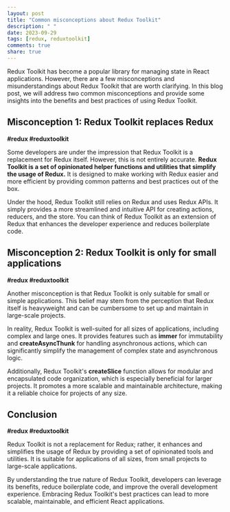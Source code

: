 ```yaml
---
layout: post
title: "Common misconceptions about Redux Toolkit"
description: " "
date: 2023-09-29
tags: [redux, reduxtoolkit]
comments: true
share: true
---
```


Redux Toolkit has become a popular library for managing state in React applications. However, there are a few misconceptions and misunderstandings about Redux Toolkit that are worth clarifying. In this blog post, we will address two common misconceptions and provide some insights into the benefits and best practices of using Redux Toolkit.

## Misconception 1: Redux Toolkit replaces Redux

**#redux #reduxtoolkit**

Some developers are under the impression that Redux Toolkit is a replacement for Redux itself. However, this is not entirely accurate. **Redux Toolkit is a set of opinionated helper functions and utilities that simplify the usage of Redux.** It is designed to make working with Redux easier and more efficient by providing common patterns and best practices out of the box.

Under the hood, Redux Toolkit still relies on Redux and uses Redux APIs. It simply provides a more streamlined and intuitive API for creating actions, reducers, and the store. You can think of Redux Toolkit as an extension of Redux that enhances the developer experience and reduces boilerplate code.

## Misconception 2: Redux Toolkit is only for small applications

**#redux #reduxtoolkit**

Another misconception is that Redux Toolkit is only suitable for small or simple applications. This belief may stem from the perception that Redux itself is heavyweight and can be cumbersome to set up and maintain in large-scale projects.

In reality, Redux Toolkit is well-suited for all sizes of applications, including complex and large ones. It provides features such as **immer** for immutability and **createAsyncThunk** for handling asynchronous actions, which can significantly simplify the management of complex state and asynchronous logic.

Additionally, Redux Toolkit's **createSlice** function allows for modular and encapsulated code organization, which is especially beneficial for larger projects. It promotes a more scalable and maintainable architecture, making it a reliable choice for projects of any size.

## Conclusion

**#redux #reduxtoolkit**

Redux Toolkit is not a replacement for Redux; rather, it enhances and simplifies the usage of Redux by providing a set of opinionated tools and utilities. It is suitable for applications of all sizes, from small projects to large-scale applications.

By understanding the true nature of Redux Toolkit, developers can leverage its benefits, reduce boilerplate code, and improve the overall development experience. Embracing Redux Toolkit's best practices can lead to more scalable, maintainable, and efficient React applications.
